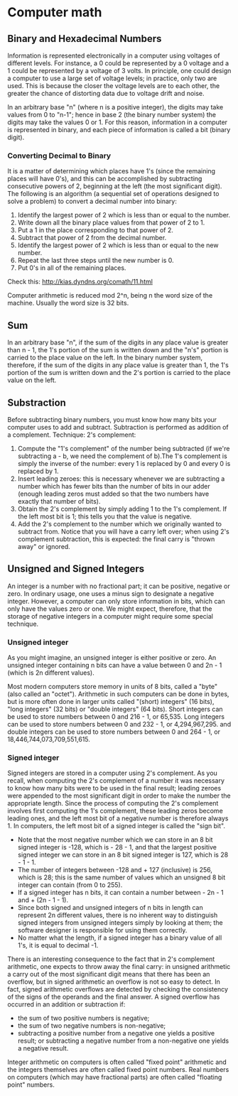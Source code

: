 # Computer math

## Binary and Hexadecimal Numbers

Information is represented electronically in a computer using voltages of different
levels. For instance, a 0 could be represented by a 0 voltage and a 1 could be
represented by a voltage of 3 volts. In principle, one could design a computer
to use a large set of voltage levels; in practice, only two are used. This is
because the closer the voltage levels are to each other, the greater the chance
of distorting data due to voltage drift and noise.

In an arbitrary base "n" (where n is a positive integer), the digits may take
values from 0 to "n-1"; hence in base 2 (the binary number system) the digits
may take the values 0 or 1. For this reason, information in a computer is
represented in binary, and each piece of information is called a bit (binary digit).

### Converting Decimal to Binary

It is a matter of determining which places have 1's (since the remaining places
will have 0's), and this can be accomplished by subtracting consecutive powers
of 2, beginning at the left (the most significant digit). The following is an
algorithm (a sequential set of operations designed to solve a problem) to
convert a decimal number into binary:

1. Identify the largest power of 2 which is less than or equal to the number.
2. Write down all the binary place values from that power of 2 to 1.
3. Put a 1 in the place corresponding to that power of 2.
4. Subtract that power of 2 from the decimal number.
5. Identify the largest power of 2 which is less than or equal to the new number.
6. Repeat the last three steps until the new number is 0.
7. Put 0's in all of the remaining places.

Check this: http://kias.dyndns.org/comath/11.html

Computer arithmetic is reduced mod 2^n, being n the word size of the machine.
Usually the word size is 32 bits.

## Sum

In an arbitrary base "n", if the sum of the digits in any place value is greater
than n - 1, the 1's portion of the sum is written down and the "n's" portion is
carried to the place value on the left. In the binary number system, therefore,
if the sum of the digits in any place value is greater than 1, the 1's portion
of the sum is written down and the 2's portion is carried to the place value on
the left.

## Substraction
Before subtracting binary numbers, you must know how many bits your computer
uses to add and subtract. Subtraction is performed as addition of a complement.
Technique: 2's complement:

1. Compute the "1's complement" of the number being subtracted (if we're
   subtracting a - b, we need the complement of b).The 1's complement is simply
   the inverse of the number: every 1 is replaced by 0 and every 0 is replaced
   by 1.
2. Insert leading zeroes: this is necessary whenever we are subtracting a
   number which has fewer bits than the number of bits in our adder (enough
   leading zeros must added so that the two numbers have exactly that number
   of bits).
3. Obtain the 2's complement by simply adding 1 to the 1's complement. If the
   left most bit is 1; this tells you that the value is negative.
4. Add the 2's complement to the number which we originally wanted to subtract
   from. Notice that you will have a carry left over; when using 2's complement
   subtraction, this is expected: the final carry is "thrown away" or ignored.


## Unsigned and Signed Integers

An integer is a number with no fractional part; it can be positive, negative or
zero. In ordinary usage, one uses a minus sign to designate a negative integer.
However, a computer can only store information in bits, which can only have the
values zero or one. We might expect, therefore, that the storage of negative
integers in a computer might require some special technique.

### Unsigned integer

As you might imagine, an unsigned integer is either positive or zero. An
unsigned integer containing n bits can have a value between 0 and 2n - 1
(which is 2n different values).

Most modern computers store memory in units of 8 bits, called a "byte" (also
called an "octet"). Arithmetic in such computers can be done in bytes, but is
more often done in larger units called "(short) integers" (16 bits), "long
integers" (32 bits) or "double integers" (64 bits). Short integers can be used
to store numbers between 0 and 216 - 1, or 65,535. Long integers can be used to
store numbers between 0 and 232 - 1, or 4,294,967,295. and double integers can
be used to store numbers between 0 and 264 - 1, or 18,446,744,073,709,551,615.

### Signed integer
Signed integers are stored in a computer using 2's complement. As you recall,
when computing the 2's complement of a number it was necessary to know how many
bits were to be used in the final result; leading zeroes were appended to the
most significant digit in order to make the number the appropriate length.
Since the process of computing the 2's complement involves first computing the
1's complement, these leading zeros become leading ones, and the left most bit
of a negative number is therefore always 1. In computers, the left most bit of
a signed integer is called the "sign bit".

* Note that the most negative number which we can store in an 8 bit signed
  integer is -128, which is - 28 - 1, and that the largest positive signed
  integer we can store in an 8 bit signed integer is 127, which is 28 - 1 - 1.
* The number of integers between -128 and + 127 (inclusive) is 256, which is
  28; this is the same number of values which an unsigned 8 bit integer can
  contain (from 0 to 255).
* If a signed integer has n bits, it can contain a number between - 2n - 1 and +
  (2n - 1 - 1).
* Since both signed and unsigned integers of n bits in length can represent 2n
  different values, there is no inherent way to distinguish signed integers
  from unsigned integers simply by looking at them; the software designer is
  responsible for using them correctly.
* No matter what the length, if a signed integer has a binary value of all 1's,
  it is equal to decimal -1.

There is an interesting consequence to the fact that in 2's complement
arithmetic, one expects to throw away the final carry: in unsigned arithmetic a
carry out of the most significant digit means that there has been an overflow,
but in signed arithmetic an overflow is not so easy to detect. In fact, signed
arithmetic overflows are detected by checking the consistency of the signs of
the operands and the final answer.
A signed overflow has occurred in an addition or subtraction if:

* the sum of two positive numbers is negative;
* the sum of two negative numbers is non-negative;
* subtracting a positive number from a negative one yields a positive result;
  or subtracting a negative number from a non-negative one yields a negative
  result.

Integer arithmetic on computers is often called "fixed point" arithmetic and
the integers themselves are often called fixed point numbers. Real numbers on
computers (which may have fractional parts) are often called "floating point"
numbers.
